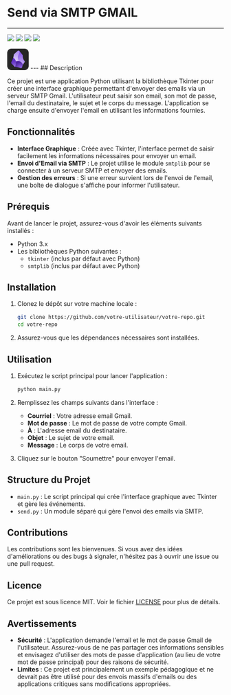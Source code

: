 #  Send via SMTP GMAIL
---

![](https://img.shields.io/badge/PyCharm-000000.svg?&style=for-the-badge&logo=PyCharm&logoColor=white)  ![](https://camo.githubusercontent.com/050fc4e602f25dd4fc337b873fbc62b7d393673a9f4b1e7529a9a61ea35485a5/68747470733a2f2f696d672e736869656c64732e696f2f62616467652f507974686f6e2d4646443433423f7374796c653d666f722d7468652d6261646765266c6f676f3d707974686f6e266c6f676f436f6c6f723d626c7565)   ![](https://img.shields.io/badge/Python-3.11-<>.svg)  ![]( https://img.shields.io/badge/Gmail-D14836?style=for-the-badge&logo=gmail&logoColor=white) 

<img src="image/obsidian-icon.svg" alt="Description of the image" width="50"/>
---
## Description

Ce projet est une application Python utilisant la bibliothèque Tkinter pour créer une interface graphique permettant d'envoyer des emails via un serveur SMTP Gmail. L'utilisateur peut saisir son email, son mot de passe, l'email du destinataire, le sujet et le corps du message. L'application se charge ensuite d'envoyer l'email en utilisant les informations fournies.
 
## Fonctionnalités

- **Interface Graphique** : Créée avec Tkinter, l'interface permet de saisir facilement les informations nécessaires pour envoyer un email.
- **Envoi d'Email via SMTP** : Le projet utilise le module `smtplib` pour se connecter à un serveur SMTP et envoyer des emails.
- **Gestion des erreurs** : Si une erreur survient lors de l'envoi de l'email, une boîte de dialogue s'affiche pour informer l'utilisateur.

## Prérequis
 
 Avant de lancer le projet, assurez-vous d'avoir les éléments suivants installés :
- Python 3.x
- Les bibliothèques Python suivantes : 
  - `tkinter` (inclus par défaut avec Python)
  - `smtplib` (inclus par défaut avec Python)

## Installation

1. Clonez le dépôt sur votre machine locale :
    ```bash
    git clone https://github.com/votre-utilisateur/votre-repo.git
    cd votre-repo
    ```

2. Assurez-vous que les dépendances nécessaires sont installées.

## Utilisation

1. Exécutez le script principal pour lancer l'application :
    ```bash
    python main.py
    ```

2. Remplissez les champs suivants dans l'interface :
    - **Courriel** : Votre adresse email Gmail.
    - **Mot de passe** : Le mot de passe de votre compte Gmail.
    - **À** : L'adresse email du destinataire.
    - **Objet** : Le sujet de votre email.
    - **Message** : Le corps de votre email.

3. Cliquez sur le bouton "Soumettre" pour envoyer l'email.

## Structure du Projet

- `main.py` : Le script principal qui crée l'interface graphique avec Tkinter et gère les événements.
- `send.py` : Un module séparé qui gère l'envoi des emails via SMTP.

## Contributions

Les contributions sont les bienvenues. Si vous avez des idées d'améliorations ou des bugs à signaler, n'hésitez pas à ouvrir une issue ou une pull request.

## Licence

Ce projet est sous licence MIT. Voir le fichier [LICENSE](LICENSE.txt) pour plus de détails.
## Avertissements

- **Sécurité** : L'application demande l'email et le mot de passe Gmail de l'utilisateur. Assurez-vous de ne pas partager ces informations sensibles et envisagez d'utiliser des mots de passe d'application (au lieu de votre mot de passe principal) pour des raisons de sécurité.
- **Limites** : Ce projet est principalement un exemple pédagogique et ne devrait pas être utilisé pour des envois massifs d'emails ou des applications critiques sans modifications appropriées.
